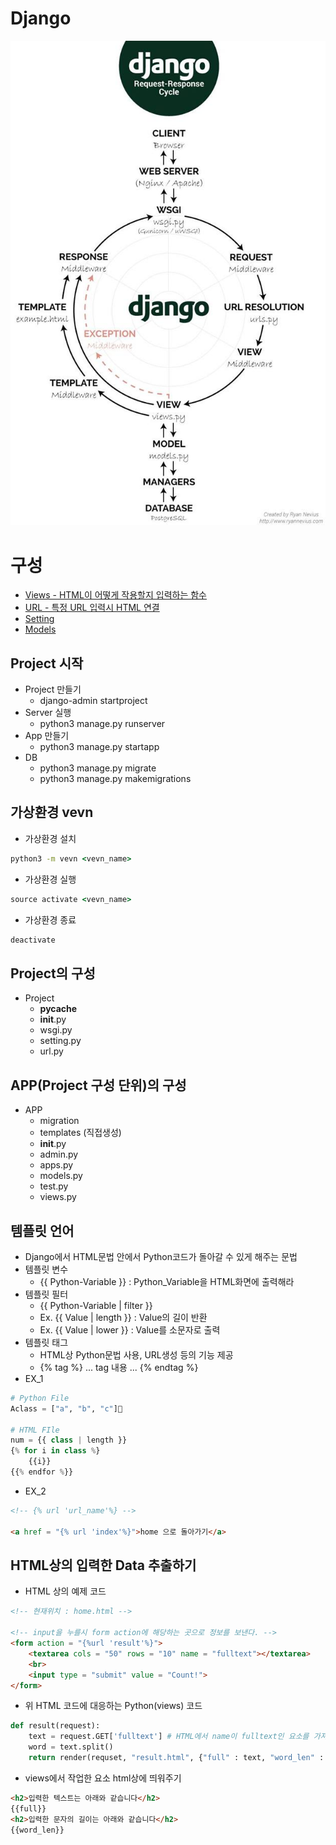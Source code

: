 # Django
![Django](./Django/Image/Django_Framework.png)

# 구성
- [Views - HTML이 어떻게 작용할지 입력하는 함수](./Django/Views/README.md)
- [URL - 특정 URL 입력시 HTML 연결](./Django/Urls/README.md)
- [Setting](./Django/Setting/README.md)
- [Models](./Django/Models/README.md)

## Project 시작
- Project 만들기
    - django-admin startproject <project Name>
- Server 실행
    - python3 manage.py runserver <port Num>
- App 만들기
    - python3 manage.py startapp <app Name>
- DB
    - python3 manage.py migrate
    - python3 manage.py makemigrations <app Name>


## 가상환경 vevn
- 가상환경 설치
```cmd
python3 -m vevn <vevn_name>
```
- 가상환경 실행
```cmd
source activate <vevn_name>
```
- 가상환경 종료
```cmd
deactivate
```

## Project의 구성
- Project
    - __pycache__
    - __init__.py
    - wsgi.py
    - setting.py
    - url.py

## APP(Project 구성 단위)의 구성
- APP
    - migration
    - templates (직접생성)
    - __init__.py
    - admin.py
    - apps.py
    - models.py
    - test.py
    - views.py

## 템플릿 언어
- Django에서 HTML문법 안에서 Python코드가 돌아갈 수 있게 해주는 문법
- 템플릿 변수
    - {{ Python-Variable }} : Python_Variable을 HTML화면에 출력해라
- 템플릿 필터
    - {{ Python-Variable | filter }}
    - Ex. {{ Value | length }} : Value의 길이 반환
    - Ex. {{ Value | lower }} : Value를 소문자로 출력
- 템플릿 태그
    - HTML상 Python문법 사용, URL생성 등의 기능 제공
    - {% tag %} ... tag 내용 ... {% endtag %}
- EX_1
```python
# Python File
Aclass = ["a", "b", "c"]

# HTML FIle
num = {{ class | length }}
{% for i in class %}
    {{i}}
{{% endfor %}}
```
- EX_2
```HTML
<!-- {% url 'url_name'%} -->

<a href = "{% url 'index'%}">home 으로 돌아가기</a>
```
## HTML상의 입력한 Data 추출하기
- HTML 상의 예제 코드
```HTML
<!-- 현재위치 : home.html -->

<!-- input을 누를시 form action에 해당하는 곳으로 정보를 보낸다. -->
<form action = "{%url 'result'%}">
    <textarea cols = "50" rows = "10" name = "fulltext"></textarea>
    <br>
    <input type = "submit" value = "Count!">
</form>
```
- 위 HTML 코드에 대응하는 Python(views) 코드
```python
def result(request):
    text = request.GET['fulltext'] # HTML에서 name이 fulltext인 요소를 가져와라
    word = text.split()
    return render(requset, "result.html", {"full" : text, "word_len" : len(word)}) # 가져온 요소를 result.html에 띄워주기 위해 render 마지막에 딕셔너리 형태로 넘겨준다 (Key 값은 자신이 정해주는 이름이다)
```
- views에서 작업한 요소 html상에 띄워주기
```html
<h2>입력한 텍스트는 아래와 같습니다</h2>
{{full}}
<h2>입력한 문자의 길이는 아래와 같습니다</h2>
{{word_len}}
```